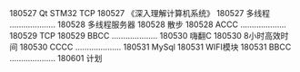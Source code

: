 180527  Qt STM32 TCP
180527  《深入理解计算机系统》
180527  多线程
....................
180528  多线程服务器
180528  散步
180528  ACCC
....................
180529  TCP
180529  BBCC
....................
180530  嗨翻C
180530  8小时高效时间
180530  CCCC
....................
180531  MySql
180531  WIFI模块
180531  BBCC
....................
180601  计划
